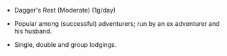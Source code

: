 - Dagger's Rest (Moderate) (1g/day)

- Popular among (successful) adventurers; run by an ex adventurer and his husband.
- Single, double and group lodgings.